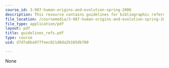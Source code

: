 ```yaml
---
course_id: 3-987-human-origins-and-evolution-spring-2006
description: This resource contains guidelines for bibliographic referencing and citations.
file_location: /coursemedia/3-987-human-origins-and-evolution-spring-2006/d7d7a8ba977feec821d8da2b185db700_guidelines_refs.pdf
file_type: application/pdf
layout: pdf
title: guidelines_refs.pdf
type: course
uid: d7d7a8ba977feec821d8da2b185db700

---
```

None